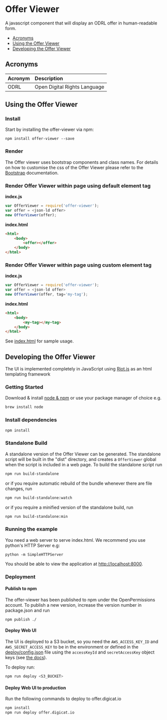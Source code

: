 # Offer Viewer
A javascript component that will display an ODRL offer in human-readable form.

+ [Acronyms](#acronyms)
+ [Using the Offer Viewer](#using-the-offer-viewer)
+ [Developing the Offer Viewer](#developing-the-offer-viewer)

## Acronyms

| Acronym | Description                   |
| :------ | :----------                   |
| ODRL    | Open Digital Rights Language  |

## Using the Offer Viewer

### Install
Start by installing the offer-viewer via npm:
```
npm install offer-viewer --save
```

### Render
The Offer viewer uses bootstrap components and class names. For details on how to customise the css of the Offer Viewer please refer
to the [Bootstrap](http://getbootstrap.com) documentation.

### Render Offer Viewer within page using default element tag
**index.js**
```javascript
var OfferViewer = require('offer-viewer');
var offer = <json-ld offer>
new OfferViewer(offer);
```
**index.html**
```html
<html>
    <body>
        <offer></offer>
    </body>
</html>
```

### Render Offer Viewer within page using custom element tag
**index.js**
```javascript
var OfferViewer = require('offer-viewer');
var offer = <json-ld offer>
new OfferViewer(offer, tag='my-tag');
```

**index.html**
```html
<html>
    <body>
        <my-tag></my-tag>
    </body>
</html>
```

See [index.html](https://github.com/openpermissions/offer-viewer/blob/master/index.html) for sample usage.


## Developing the Offer Viewer

The UI is implemented completely in JavaScript using [Riot.js](http://riotjs.com/) as an html templating framework

###  Getting Started

Download & install [node & npm](http://nodejs.org/download/) or use your
package manager of choice e.g.

```bash
brew install node
```

###  Install dependencies

```bash
npm install
```

### Standalone Build

A standalone version of the Offer Viewer can be generated. The standalone script will be built in the "dist" directory, and creates a `OfferViewer`
global when the script is included in a web page. To build the standalone script run

```bash
npm run build-standalone
```

or if you require automatic rebuild of the bundle whenever there are file changes, run

```bash
npm run build-standalone:watch
```
or if you require a minified version of the standalone build, run

```bash
npm run build-standalone:min
```


### Running the example

You need a web server to serve index.html. We recommend you use python's HTTP Server e.g: 

```
python -m SimpleHTTPServer
```

You should be able to view the application at
[http://localhost:8000](http://localhost:8000).


### Deployment

#### Publish to npm
The offer-viewer has been published to npm under the OpenPermissions account. To publish a new version, increase the version number
in package.json and run

```
npm publish ./
```

####  Deploy Web UI

The UI is deployed to a S3 bucket, so you need the `AWS_ACCESS_KEY_ID` and
`AWS_SECRET_ACCESS_KEY` to be in the environment or defined in the
[deploy/config.json](./deploy/config.json) file using the `accessKeyId` and
`secretAccessKey` object keys (see [the
docs](http://docs.aws.amazon.com/AWSJavaScriptSDK/guide/node-configuring.html#Credentials_from_Environment_Variables)).

To deploy run:

```bash
npm run deploy <S3_BUCKET>
```

#### Deploy Web UI to production

Run the following commands to deploy to offer.digicat.io

```bash
npm install
npm run deploy offer.digicat.io
```